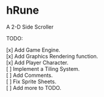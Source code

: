 hRune
=====

A 2-D Side Scroller


TODO:


[x] Add Game Engine.  
[x] Add Graphics Rendering function.  
[x] Add Player Character.   
[ ] Implement a Tiling System.  
[ ] Add Comments.  
[ ] Fix Sprite Sheets.  
[ ] Add more to TODO.  





